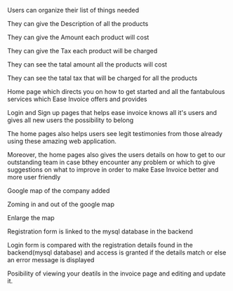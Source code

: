 Users can organize their list of things needed

They can give the Description of all the products

They can give the Amount each product will cost

They can give the Tax each product will be charged

They can see the tatal amount all the products will cost

They can see the tatal tax that will be charged for all the products

Home page which directs you on how to get started and all the fantabulous services which Ease Invoice offers and provides

Login and Sign up pages that helps ease invoice knows all it's users and gives all new users the possibility to belong

The home pages also helps users see legit testimonies from those already using these amazing web application.

Moreover, the home pages also gives the users details on how to get to our outstanding team in case bthey encounter any problem or which to give suggestions on what to improve in order to make Ease Invoice better and more user friendly

Google map of the company added

Zoming in and out of the google map

Enlarge the map

Registration form is linked to the mysql database in the backend

Login form is compared with the registration details found in the backend(mysql database) and access is granted if the details match or else an error message is displayed

Posibility of viewing your deatils in the invoice page and editing and update it.
